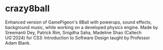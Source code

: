 # crazy8ball
Enhanced version of GamePigeon's 8Ball with powerups, sound effects, background music, while working on a developed physics engine.
Made by Sreemanti Dey, Patrick Rim, Snigdha Saha, Madeline Shao (Caltech UG'2024) for CS3: Introduction to Software Design taught by Professor Adam Blank.
